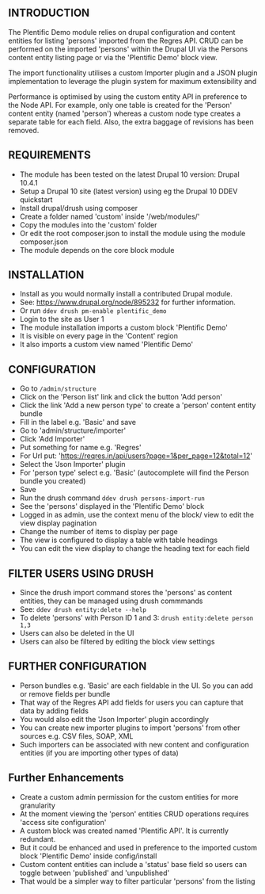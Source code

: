## INTRODUCTION

The Plentific Demo module relies on drupal configuration and content entities
for listing 'persons' imported from the Regres API. CRUD can be performed on the
imported 'persons' within the Drupal UI via the Persons content entity listing page
or via the 'Plentific Demo' block view.

The import functionality utilises a custom Importer plugin and a JSON plugin implementation
to leverage the plugin system for maximum extensibility and

Performance is optimised by using the custom entity API in preference to the Node API.
For example, only one table is created for the 'Person' content entity (named 'person')
whereas a custom node type creates a separate table for each field. Also, the extra baggage
of revisions has been removed.

## REQUIREMENTS
- The module has been tested on the latest Drupal 10 version: Drupal 10.4.1
- Setup a Drupal 10 site (latest version) using eg the Drupal 10 DDEV quickstart
- Install drupal/drush using composer
- Create a folder named 'custom' inside '/web/modules/'
- Copy the modules into the 'custom' folder
- Or edit the root composer.json to install the module using the module composer.json
- The module depends on the core block module

## INSTALLATION
- Install as you would normally install a contributed Drupal module.
- See: https://www.drupal.org/node/895232 for further information.
- Or run `ddev drush pm-enable plentific_demo`
- Login to the site as User 1
- The module installation imports a custom block 'Plentific Demo'
- It is visible on every page in the 'Content' region
- It also imports a custom view named 'Plentific Demo'

## CONFIGURATION
- Go to `/admin/structure`
- Click on the 'Person list' link and click the button 'Add person'
- Click the link 'Add a new person type' to create a 'person' content entity bundle
- Fill in the label e.g. 'Basic' and save
- Go to 'admin/structure/importer'
- Click 'Add Importer'
- Put something for name e.g. 'Regres'
- For Url put: 'https://reqres.in/api/users?page=1&per_page=12&total=12'
- Select the 'Json Importer' plugin
- For 'person type' select e.g. 'Basic' (autocomplete will find the Person bundle you created)
- Save
- Run the drush command `ddev drush persons-import-run`
- See the 'persons' displayed in the 'Plentific Demo' block
- Logged in as admin, use the context menu of the block/ view to edit the view display pagination
- Change the number of items to display per page
- The view is configured to display a table with table headings
- You can edit the view display to change the heading text for each field

## FILTER USERS USING DRUSH
- Since the drush import command stores the 'persons' as content entities, they can be managed using drush commmands
- See: `ddev drush entity:delete --help`
- To delete 'persons' with Person ID 1 and 3: `drush entity:delete person 1,3`
- Users can also be deleted in the UI
- Users can also be filtered by editing the block view settings

## FURTHER CONFIGURATION
- Person bundles e.g. 'Basic' are each fieldable in the UI. So you can add or remove fields per bundle
- That way of the Regres API add fields for users you can capture that data by adding fields
- You would also edit the 'Json Importer' plugin accordingly
- You can create new importer plugins to import 'persons' from other sources e.g. CSV files, SOAP, XML
- Such importers can be associated with new content and configuration entities (if you are importing other types of data)

## Further Enhancements
- Create a custom admin permission for the custom entities for more granularity
- At the moment viewing the 'person' entities CRUD operations requires 'access site configuration'
- A custom block was created named 'Plentific API'. It is currently redundant.
- But it could be enhanced and used in preference to the imported custom block 'Plentific Demo' inside config/install
- Custom content entities can include a 'status' base field so users can toggle between 'published' and 'unpublished'
- That would be a simpler way to filter particular 'persons' from the listing


